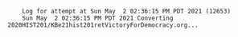         Log for attempt at Sun May  2 02:36:15 PM PDT 2021 (12653)
        Sun May  2 02:36:15 PM PDT 2021 Converting 2020HIST201/KBe21hist201retVictoryForDemocracy.org...
